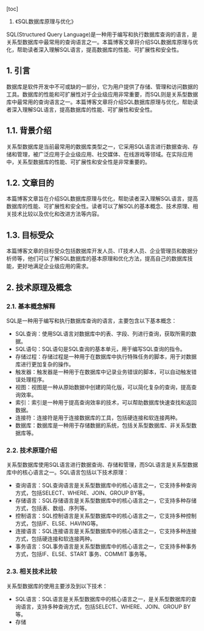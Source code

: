 
[toc]                    
                
                
1. 《SQL数据库原理与优化》

SQL(Structured Query Language)是一种用于编写和执行数据库查询的语言，是关系型数据库中最常用的查询语言之一。本篇博客文章将介绍SQL数据库原理与优化，帮助读者深入理解SQL语言，提高数据库的性能、可扩展性和安全性。

## 1. 引言

数据库是软件开发中不可或缺的一部分，它为用户提供了存储、管理和访问数据的工具。数据库的性能和可扩展性对于企业级应用非常重要，而SQL则是关系型数据库中最常用的查询语言之一。本篇博客文章将介绍SQL数据库原理与优化，帮助读者深入理解SQL语言，提高数据库的性能、可扩展性和安全性。

## 1.1. 背景介绍

关系型数据库是当前最常用的数据库类型之一，它采用SQL语言进行数据查询、存储和管理，被广泛应用于企业级应用、社交媒体、在线游戏等领域。在实际应用中，关系型数据库的性能、可扩展性和安全性是非常重要的。

## 1.2. 文章目的

本篇博客文章旨在介绍SQL数据库原理与优化，帮助读者深入理解SQL语言，提高数据库的性能、可扩展性和安全性。读者可以了解SQL的基本概念、技术原理、相关技术比较以及优化和改进方法等内容。

## 1.3. 目标受众

本篇博客文章的目标受众包括数据库开发人员、IT技术人员、企业管理员和数据分析师等，他们可以了解SQL数据库的基本原理和优化方法，提高自己的数据库技能，更好地满足企业级应用的需求。

## 2. 技术原理及概念

### 2.1. 基本概念解释

SQL是一种用于编写和执行数据库查询的语言，主要包含以下基本概念：

- SQL查询：使用SQL语言对数据库中的表、字段、列进行查询，获取所需的数据。
- SQL语句：SQL语句是SQL查询的基本单元，用于编写SQL查询的指令。
- 存储过程：存储过程是一种用于在数据库中执行特殊任务的脚本，用于对数据库进行更加复杂的操作。
- 触发器：触发器是一种用于在数据库中记录业务错误的脚本，可以自动触发错误处理程序。
- 视图：视图是一种从原始数据中创建的简化版，可以简化复杂的查询，提高查询效率。
- 索引：索引是一种用于提高查询效率的技术，可以帮助数据库快速查找和返回数据。
- 连接符：连接符是用于连接数据库的工具，包括硬连接和软连接两种。
- 数据库：数据库是一种用于存储数据的系统，包括关系型数据库、非关系型数据库等。

### 2.2. 技术原理介绍

关系型数据库使用SQL语言进行数据查询、存储和管理，而SQL语言是关系型数据库中的核心语言之一。SQL语言包括以下技术原理：

- 查询语言：SQL查询语言是关系型数据库中的核心语言之一，它支持多种查询方式，包括SELECT、WHERE、JOIN、GROUP BY等。
- 存储语言：SQL存储语言是关系型数据库中的核心语言之一，它支持多种存储方式，包括表、数组、序列等。
- 控制语言：SQL控制语言是关系型数据库中的核心语言之一，它支持多种控制方式，包括IF、ELSE、HAVING等。
- 连接语言：SQL连接语言是关系型数据库中的核心语言之一，它支持多种连接方式，包括硬连接和软连接两种。
- 事务语言：SQL事务语言是关系型数据库中的核心语言之一，它支持多种事务方式，包括IF、ELSE、START 事务、COMMIT 事务等。

### 2.3. 相关技术比较

关系型数据库的使用主要涉及到以下技术：

- SQL语言：SQL语言是关系型数据库中的核心语言之一，是关系型数据库的查询语言，支持多种查询方式，包括SELECT、WHERE、JOIN、GROUP BY等。
- 存储

